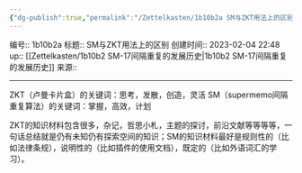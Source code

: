 ```yaml
---
{"dg-publish":true,"permalink":"/Zettelkasten/1b10b2a SM与ZKT用法上的区别/","dgPassFrontmatter":true}
---
```


编号:: 1b10b2a
标题:: SM与ZKT用法上的区别
创建时间:: 2023-02-04 22:48
up:: [[Zettelkasten/1b10b2 SM-17间隔重复的发展历史\|1b10b2 SM-17间隔重复的发展历史]]
来源:: 

---

ZKT（卢曼卡片盒）的关键词：思考，发散，创造，灵活
SM（supermemo间隔重复算法）的关键词：掌握，高效，计划

ZKT的知识材料包含很多，杂记，哲思小札，主题的探讨，前沿文献等等等等，一句话总结就是仍有未知仍有探索空间的知识；SM的知识材料最好是规则性的（比如法律条规），说明性的（比如插件的使用文档），既定的（比如外语词汇的学习）。
